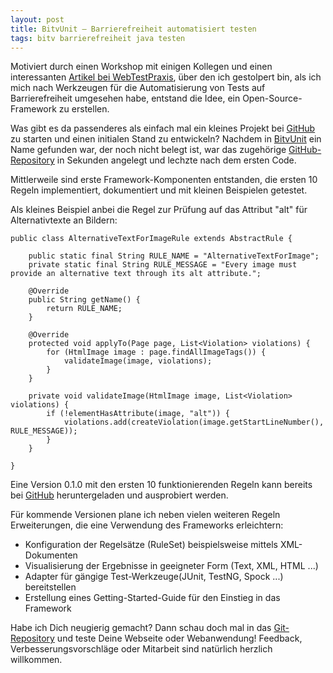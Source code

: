 ```yaml
---
layout: post
title: BitvUnit – Barrierefreiheit automatisiert testen
tags: bitv barrierefreiheit java testen
---
```


Motiviert durch einen Workshop mit einigen Kollegen und einen interessanten <a href="http://webtestpraxis.de/blog/?p=15" target="_blank">Artikel bei WebTestPraxis</a>, über den ich gestolpert bin, als ich mich nach Werkzeugen für die Automatisierung von Tests auf Barrierefreiheit umgesehen habe, entstand die Idee, ein Open-Source-Framework zu erstellen.

Was gibt es da passenderes als einfach mal ein kleines Projekt bei <a href="https://github.com" target="_blank">GitHub</a> zu starten und einen initialen Stand zu entwickeln? Nachdem in <a href="http://www.google.de/#sclient=psy&q=bitvunit" target="_blank">BitvUnit</a> ein Name gefunden war, der noch nicht belegt ist, war das zugehörige <a href="https://github.com/codescape/bitvunit" target="_blank">GitHub-Repository</a> in Sekunden angelegt und lechzte nach dem ersten Code.

Mittlerweile sind erste Framework-Komponenten entstanden, die ersten 10 Regeln implementiert, dokumentiert und mit kleinen Beispielen getestet.

Als kleines Beispiel anbei die Regel zur Prüfung auf das Attribut "alt" für Alternativtexte an Bildern:

<pre><code>public class AlternativeTextForImageRule extends AbstractRule {

    public static final String RULE_NAME = "AlternativeTextForImage";
    private static final String RULE_MESSAGE = "Every image must provide an alternative text through its alt attribute.";

    @Override
    public String getName() {
        return RULE_NAME;
    }

    @Override
    protected void applyTo(Page page, List&lt;Violation&gt; violations) {
        for (HtmlImage image : page.findAllImageTags()) {
            validateImage(image, violations);
        }
    }

    private void validateImage(HtmlImage image, List&lt;Violation&gt; violations) {
        if (!elementHasAttribute(image, "alt")) {
            violations.add(createViolation(image.getStartLineNumber(), RULE_MESSAGE));
        }
    }

}</code></pre>

Eine Version 0.1.0 mit den ersten 10 funktionierenden Regeln kann bereits bei <a href="https://github.com/codescape/bitvunit/archives/master" target="_blank">GitHub</a> heruntergeladen und ausprobiert werden. 

Für kommende Versionen plane ich neben vielen weiteren Regeln Erweiterungen, die eine Verwendung des Frameworks erleichtern:

<ul>
	<li>Konfiguration der Regelsätze (RuleSet) beispielsweise mittels XML-Dokumenten</li>
	<li>Visualisierung der Ergebnisse in geeigneter Form (Text, XML, HTML ...)</li>
	<li>Adapter für gängige Test-Werkzeuge(JUnit, TestNG, Spock ...) bereitstellen</li>
	<li>Erstellung eines Getting-Started-Guide für den Einstieg in das Framework</li> 
</ul>

Habe ich Dich neugierig gemacht? Dann schau doch mal in das <a href="https://github.com/codescape/bitvunit" target="_blank">Git-Repository</a> und teste Deine Webseite oder Webanwendung! Feedback, Verbesserungsvorschläge oder Mitarbeit sind natürlich herzlich willkommen.
